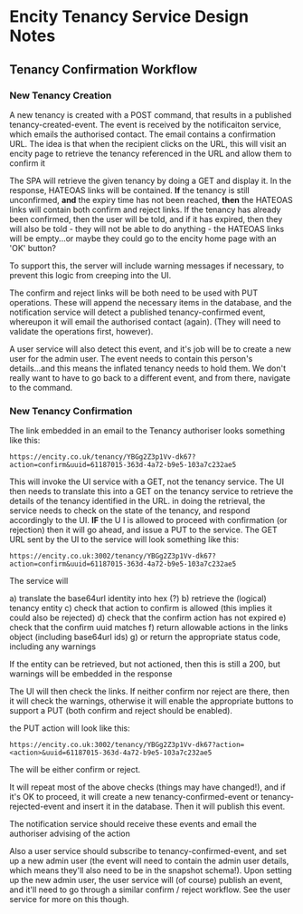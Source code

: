 # Encity Tenancy Service Design Notes

## Tenancy Confirmation Workflow

### New Tenancy Creation

A new tenancy is created with a POST command, that results in a published tenancy-created-event.
The event is received by the notificaiton service, which emails the authorised contact.  The
email contains a confirmation URL.  The idea is that when the recipient clicks on the URL, this will visit an
encity page to retrieve the tenancy referenced in the URL and allow them to confirm it

The SPA will retrieve the given tenancy by doing a GET and display it.  In the response, 
HATEOAS links will be contained.  **If** the tenancy is still unconfirmed, **and** the expiry 
time has not been reached, **then** the HATEOAS links will contain both confirm and reject
links.  If the tenancy has already been confirmed, then the user will be told, and if 
it has expired, then they will also be told - they will not be able to do anything - the HATEOAS
links will be empty...or maybe they could go to the encity home page with an 'OK' button?

To support this, the server will include warning messages if necessary, to prevent this
logic from creeping into the UI.

The confirm and reject links will be both need to be used with PUT operations.  These will append
the necessary items in the database, and the notification service will detect a published 
tenancy-confirmed event, whereupon it will email the authorised contact (again).  (They will 
need to validate the operations first, however).

A user service will also detect this event, and it's job will be to create a new user for 
the admin user.  The event needs to contain this person's details...and this means the inflated
tenancy needs to hold them.  We don't really want to have to go back to a different event, and 
from there, navigate to the command.


### New Tenancy Confirmation

The link embedded in an email to the Tenancy authoriser looks something like this:
```
https://encity.co.uk/tenancy/YBGg2Z3p1Vv-dk67?action=confirm&uuid=61187015-363d-4a72-b9e5-103a7c232ae5
```
This will invoke the UI service with a GET, not the tenancy service.  The UI then needs to translate this into a GET on 
the tenancy service to retrieve the details of the tenancy identified in the URL.  in doing the retrieval, the 
service needs to check on the state of the tenancy, and respond accordingly to the UI.  **IF** the U I is allowed
to proceed with confirmation (or rejection) then it will go ahead, and issue a PUT to the service.  The GET URL sent by
the UI to the service will look something like this:
```
https://encity.co.uk:3002/tenancy/YBGg2Z3p1Vv-dk67?action=confirm&uuid=61187015-363d-4a72-b9e5-103a7c232ae5
```
The service will 

a) translate the base64url identity into hex (?)
b) retrieve the (logical) tenancy entity
c) check that action to confirm is allowed (this implies it could also be rejected)
d) check that the confirm action has not expired
e) check that the confirm uuid matches
f) return allowable actions in the links object (including base64url ids)
g) or return the appropriate status code, including any warnings

If the entity can be retrieved, but not actioned, then this is still a 200, but warnings will be embedded in the
response

The UI will then check the links.  If neither confirm nor reject are there, then it will check the warnings, otherwise
it will enable the appropriate buttons to support a PUT (both confirm and reject should be enabled).

the PUT action will look like this:
```
https://encity.co.uk:3002/tenancy/YBGg2Z3p1Vv-dk67?action=<action>&uuid=61187015-363d-4a72-b9e5-103a7c232ae5
```
The <action> will be either confirm or reject.

It will repeat most of the above checks (things may have changed!), and if it's OK to proceed, it will create a new
tenancy-confirmed-event or tenancy-rejected-event and insert it in the database.  Then it will publish this event.

The notification service should receive these events and email the authoriser advising of the action

Also a user service should subscribe to tenancy-confirmed-event, and set up a new admin user (the event will need
to contain the admin user details, which means they'll also need to be in the snapshot schema!).  Upon setting up the new
admin user, the user service will (of course) publish an event, and it'll need to go through a similar confirm / reject
workflow.  See the user service for more on this though.



